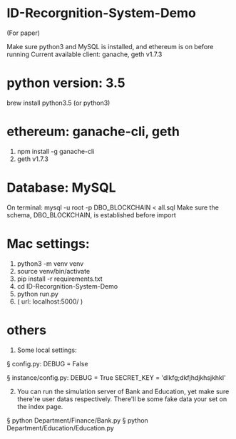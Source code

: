 # ID-Recorgnition-System-Demo
(For paper)

Make sure python3 and MySQL is installed, and ethereum is on before running
Current available client: ganache, geth v1.7.3



# python version: 3.5
brew install python3.5 (or python3)


# ethereum: ganache-cli, geth
1. npm install -g ganache-cli
2. geth v1.7.3


# Database: MySQL
On terminal: mysql -u root -p DBO_BLOCKCHAIN < all.sql
Make sure the schema, DBO_BLOCKCHAIN, is established before import


# Mac settings:
1. python3 -m venv venv
2. source venv/bin/activate
3. pip install -r requirements.txt
4. cd ID-Recorgnition-System-Demo
5. python run.py
6. ( url: localhost:5000/ )



# others
1. Some local settings:

§ config.py:
DEBUG = False

§ instance/config.py:
DEBUG = True
SECRET_KEY = 'dlkfg;dkfjhdjkhsjkhkl'


2. You can run the simulation server of Bank and Education, yet make sure there're user datas respectively. There'll be some fake data your set on the index page.

§ python Department/Finance/Bank.py
§ python Department/Education/Education.py




